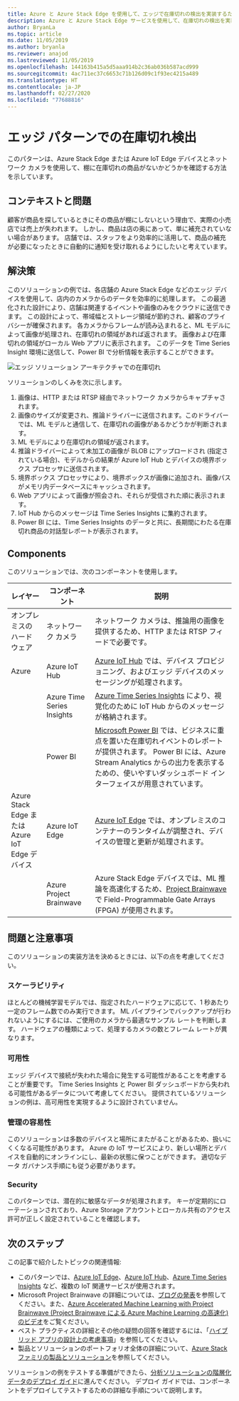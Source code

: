 ```yaml
---
title: Azure と Azure Stack Edge を使用して、エッジで在庫切れの検出を実装するためのパターン。
description: Azure と Azure Stack Edge サービスを使用して、在庫切れの検出を実装する方法について説明します。
author: BryanLa
ms.topic: article
ms.date: 11/05/2019
ms.author: bryanla
ms.reviewer: anajod
ms.lastreviewed: 11/05/2019
ms.openlocfilehash: 144163b415a5d5aaa914b2c36ab036b587acd999
ms.sourcegitcommit: 4ac711ec37c6653c71b126d09c1f93ec4215a489
ms.translationtype: HT
ms.contentlocale: ja-JP
ms.lasthandoff: 02/27/2020
ms.locfileid: "77688816"
---
```

# <a name="out-of-stock-detection-at-the-edge-pattern"></a>エッジ パターンでの在庫切れ検出

このパターンは、Azure Stack Edge または Azure IoT Edge デバイスとネットワーク カメラを使用して、棚に在庫切れの商品がないかどうかを確認する方法を示しています。

## <a name="context-and-problem"></a>コンテキストと問題

顧客が商品を探しているときにその商品が棚にしないという理由で、実際の小売店では売上が失われます。 しかし、商品は店の奥にあって、単に補充されていない場合があります。 店舗では、スタッフをより効率的に活用して、商品の補充が必要になったときに自動的に通知を受け取れるようにしたいと考えています。

## <a name="solution"></a>解決策

このソリューションの例では、各店舗の Azure Stack Edge などのエッジ デバイスを使用して、店内のカメラからのデータを効率的に処理します。 この最適化された設計により、店舗は関連するイベントや画像のみをクラウドに送信できます。 この設計によって、帯域幅とストレージ領域が節約され、顧客のプライバシーが確保されます。 各カメラからフレームが読み込まれると、ML モデルによって画像が処理され、在庫切れの領域があれば返されます。 画像および在庫切れの領域がローカル Web アプリに表示されます。 このデータを Time Series Insight 環境に送信して、Power BI で分析情報を表示することができます。

![エッジ ソリューション アーキテクチャでの在庫切れ](media/pattern-out-of-stock-at-edge/solution-architecture.png)

ソリューションのしくみを次に示します。
1. 画像は、HTTP または RTSP 経由でネットワーク カメラからキャプチャされます。
2. 画像のサイズが変更され、推論ドライバーに送信されます。このドライバーでは、ML モデルと通信して、在庫切れの画像があるかどうかが判断されます。
3. ML モデルにより在庫切れの領域が返されます。
4. 推論ドライバーによって未加工の画像が BLOB にアップロードされ (指定されている場合)、モデルからの結果が Azure IoT Hub とデバイスの境界ボックス プロセッサに送信されます。
5. 境界ボックス プロセッサにより、境界ボックスが画像に追加され、画像パスがメモリ内データベースにキャッシュされます。
6. Web アプリによって画像が照会され、それらが受信された順に表示されます。
7. IoT Hub からのメッセージは Time Series Insights に集約されます。
8. Power BI には、Time Series Insights のデータと共に、長期間にわたる在庫切れ商品の対話型レポートが表示されます。


## <a name="components"></a>Components

このソリューションでは、次のコンポーネントを使用します。

| レイヤー | コンポーネント | 説明 |
|----------|-----------|-------------|
| オンプレミスのハードウェア | ネットワーク カメラ | ネットワーク カメラは、推論用の画像を提供するため、HTTP または RTSP フィードで必要です。 |
| Azure | Azure IoT Hub | [Azure IoT Hub](/azure/iot-hub/) では、デバイス プロビジョニング、およびエッジ デバイスのメッセージングが処理されます。 |
|  | Azure Time Series Insights | [Azure Time Series Insights](/azure/time-series-insights/) により、視覚化のために IoT Hub からのメッセージが格納されます。 |
|  | Power BI | [Microsoft Power BI](https://powerbi.microsoft.com/) では、ビジネスに重点を置いた在庫切れイベントのレポートが提供されます。 Power BI には、Azure Stream Analytics からの出力を表示するための、使いやすいダッシュボード インターフェイスが用意されています。 |
| Azure Stack Edge または<br>Azure IoT Edge デバイス | Azure IoT Edge | [Azure IoT Edge](/azure/iot-edge/) では、オンプレミスのコンテナーのランタイムが調整され、デバイスの管理と更新が処理されます。|
| | Azure Project Brainwave | Azure Stack Edge デバイスでは、ML 推論を高速化するため、[Project Brainwave](https://blogs.microsoft.com/ai/build-2018-project-brainwave/) で Field-Programmable Gate Arrays (FPGA) が使用されます。|

## <a name="issues-and-considerations"></a>問題と注意事項

このソリューションの実装方法を決めるときには、以下の点を考慮してください。

### <a name="scalability"></a>スケーラビリティ 

ほとんどの機械学習モデルでは、指定されたハードウェアに応じて、1 秒あたり一定のフレーム数でのみ実行できます。 ML パイプラインでバックアップが行われないようにするには、ご使用のカメラから最適なサンプル レートを判断します。 ハードウェアの種類によって、処理するカメラの数とフレーム レートが異なります。

### <a name="availability"></a>可用性

エッジ デバイスで接続が失われた場合に発生する可能性があることを考慮することが重要です。 Time Series Insights と Power BI ダッシュボードから失われる可能性があるデータについて考慮してください。 提供されているソリューションの例は、高可用性を実現するように設計されていません。

### <a name="manageability"></a>管理の容易性

このソリューションは多数のデバイスと場所にまたがることがあるため、扱いにくくなる可能性があります。 Azure の IoT サービスにより、新しい場所とデバイスを自動的にオンラインにし、最新の状態に保つことができます。 適切なデータ ガバナンス手順にも従う必要があります。

### <a name="security"></a>Security

このパターンでは、潜在的に敏感なデータが処理されます。 キーが定期的にローテーションされており、Azure Storage アカウントとローカル共有のアクセス許可が正しく設定されていることを確認します。 

## <a name="next-steps"></a>次のステップ

この記事で紹介したトピックの関連情報:
- このパターンでは、[Azure IoT Edge](/azure/iot-edge/)、[Azure IoT Hub](/azure/iot-hub/)、[Azure Time Series Insights](/azure/time-series-insights/) など、複数の IoT 関連サービスが使用されます。
- Microsoft Project Brainwave の詳細については、[ブログの発表](https://blogs.microsoft.com/ai/build-2018-project-brainwave/)を参照してください。また、[Azure Accelerated Machine Learning with Project Brainwave (Project Brainwave による Azure Machine Learning の高速化) のビデオ](https://www.youtube.com/watch?v=DJfMobMjCX0)をご覧ください。
- ベスト プラクティスの詳細とその他の疑問の回答を確認するには、「[ハイブリッド アプリの設計上の考慮事項](overview-app-design-considerations.md)」を参照してください。
- 製品とソリューションのポートフォリオ全体の詳細について、[Azure Stack ファミリの製品とソリューション](/azure-stack)を参照してください。

ソリューションの例をテストする準備ができたら、[分析ソリューションの階層化データのデプロイ ガイド](https://aka.ms/edgeinferencingdeploy)に進んでください。 デプロイ ガイドでは、コンポーネントをデプロイしてテストするための詳細な手順について説明します。